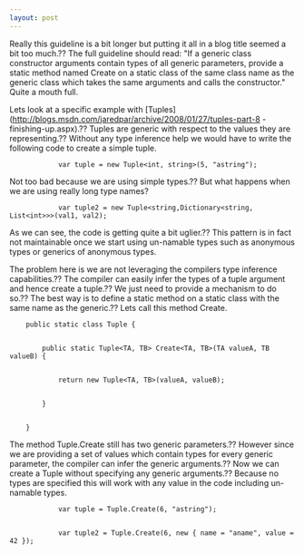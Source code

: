 ```yaml
---
layout: post
---
```

Really this guideline is a bit longer but putting it all in a blog title
seemed a bit too much.?? The full guideline should read: "If a generic class
constructor arguments contain types of all generic parameters, provide a
static method named Create on a static class of the same class name as the
generic class which takes the same arguments and calls the constructor."
Quite a mouth full.

Lets look at a specific example with
[Tuples](http://blogs.msdn.com/jaredpar/archive/2008/01/27/tuples-part-8
-finishing-up.aspx).?? Tuples are generic with respect to the values they are
representing.?? Without any type inference help we would have to write the
following code to create a simple tuple.

    
    
                var tuple = new Tuple<int, string>(5, "astring");

Not too bad because we are using simple types.?? But what happens when we are
using really long type names?

    
    
                var tuple2 = new Tuple<string,Dictionary<string, List<int>>>(val1, val2);

As we can see, the code is getting quite a bit uglier.?? This pattern is in
fact not maintainable once we start using un-namable types such as anonymous
types or generics of anonymous types.

The problem here is we are not leveraging the compilers type inference
capabilities.?? The compiler can easily infer the types of a tuple argument and
hence create a tuple.?? We just need to provide a mechanism to do so.?? The best
way is to define a static method on a static class with the same name as the
generic.?? Lets call this method Create.

    
    
        public static class Tuple {


            public static Tuple<TA, TB> Create<TA, TB>(TA valueA, TB valueB) { 


                return new Tuple<TA, TB>(valueA, valueB); 


            }


        }

The method Tuple.Create still has two generic parameters.?? However since we
are providing a set of values which contain types for every generic parameter,
the compiler can infer the generic arguments.?? Now we can create a Tuple
without specifying any generic arguments.?? Because no types are specified this
will work with any value in the code including un-namable types.

    
    
                var tuple = Tuple.Create(6, "astring");


                var tuple2 = Tuple.Create(6, new { name = "aname", value = 42 });

